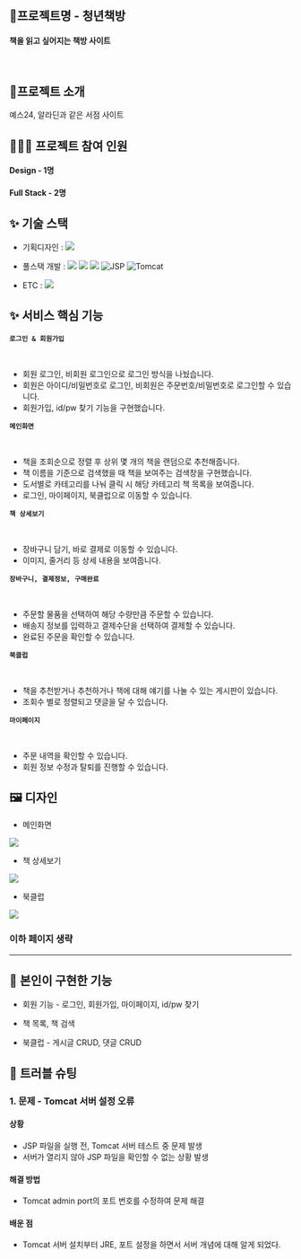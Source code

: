 ## 📛프로젝트명 - 청년책방<br>
#### 책을 읽고 싶어지는 책방 사이트

<br/>

## 🚧프로젝트 소개

예스24, 알라딘과 같은 서점 사이트

## 👩🏻‍💻 프로젝트 참여 인원

#### Design - 1명
#### Full Stack - 2명

## ✨ 기술 스택

- 기획디자인 : <img src="https://img.shields.io/badge/figma-F24E1E?style=for-the-badge&logo=figma&logoColor=white">

- 풀스택 개발 : <img src="https://img.shields.io/badge/HTML5-E34F26?style=flat-square&logo=html5&logoColor=white"> <img src="https://img.shields.io/badge/CSS3-1572B6?style=flat-square&logo=css3&logoColor=white"> <img src="https://img.shields.io/badge/JavaScript-F7DF1E?style=flat-square&logo=javascript&logoColor=black"> ![JSP](https://img.shields.io/badge/JSP-2.3-blue) ![Tomcat](https://img.shields.io/badge/Tomcat-9.0-yellow)
- ETC : <img src="https://img.shields.io/badge/github-181717?style=for-the-badge&logo=github&logoColor=white">

## ✨ 서비스 핵심 기능

**`로그인 & 회원가입`**

<br /> 

  - 회원 로그인, 비회원 로그인으로 로그인 방식을 나눴습니다.
  - 회원은 아이디/비밀번호로 로그인, 비회원은 주문번호/비밀번호로 로그인할 수 있습니다.
  - 회원가입, id/pw 찾기 기능을 구현했습니다.

**`메인화면`**

<br /> 

  - 책을 조회순으로 정렬 후 상위 몇 개의 책을 랜덤으로 추천해줍니다.
  - 책 이름을 기준으로 검색했을 때 책을 보여주는 검색창을 구현했습니다.
  - 도서별로 카테고리를 나눠 클릭 시 해당 카테고리 책 목록을 보여줍니다.
  - 로그인, 마이페이지, 북클럽으로 이동할 수 있습니다.

**`책 상세보기`**

<br /> 

  - 장바구니 담기, 바로 결제로 이동할 수 있습니다.
  - 이미지, 줄거리 등 상세 내용을 보여줍니다.

**`장바구니, 결제정보, 구매완료`**

<br /> 

  - 주문할 물품을 선택하여 해당 수량만큼 주문할 수 있습니다.
  - 배송지 정보를 입력하고 결제수단을 선택하여 결제할 수 있습니다.
  - 완료된 주문을 확인할 수 있습니다.

**`북클럽`**

<br /> 

  - 책을 추천받거나 추천하거나 책에 대해 얘기를 나눌 수 있는 게시판이 있습니다.
  - 조회수 별로 정렬되고 댓글을 달 수 있습니다.

**`마이페이지`**

<br /> 

  - 주문 내역을 확인할 수 있습니다.
  - 회원 정보 수정과 탈퇴를 진행할 수 있습니다.

## 🖼️ 디자인

- 메인화면

<img src ="https://github.com/user-attachments/assets/59c4b607-b3af-4b3c-8a2f-48c784e647f2" />

- 책 상세보기

<img src ="https://github.com/user-attachments/assets/f3c9cff8-8a9a-495d-921e-1e7814e79ee5" />

- 북클럽

<img src ="https://github.com/user-attachments/assets/d0fd93d4-7437-4bdf-9089-d67ac3190e0a" />

### 이하 페이지 생략
------

## 🍆 본인이 구현한 기능

- 회원 기능 - 로그인, 회원가입, 마이페이지, id/pw 찾기

- 책 목록, 책 검색

- 북클럽 - 게시글 CRUD, 댓글 CRUD

## 🚩 트러블 슈팅

### 1. 문제 - Tomcat 서버 설정 오류
#### 상황
- JSP 파일을 실행 전, Tomcat 서버 테스트 중 문제 발생
- 서버가 열리지 않아 JSP 파일을 확인할 수 없는 상황 발생

#### 해결 방법
- Tomcat admin port의 포트 번호를 수정하여 문제 해결

#### 배운 점 
- Tomcat 서버 설치부터 JRE, 포트 설정을 하면서 서버 개념에 대해 알게 되었다.
